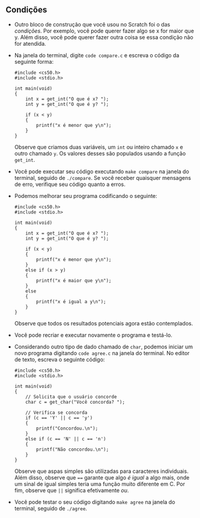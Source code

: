 Condições
------------

*   Outro bloco de construção que você usou no Scratch foi o das _condições_. Por exemplo, você pode querer fazer algo se x for maior que y. Além disso, você pode querer fazer outra coisa se essa condição não for atendida.
*   Na janela do terminal, digite `code compare.c` e escreva o código da seguinte forma:
    
        #include <cs50.h>
        #include <stdio.h>
        
        int main(void)
        {
            int x = get_int("O que é x? ");
            int y = get_int("O que é y? ");
        
            if (x < y)
            {
                printf("x é menor que y\n");
            }
        }
        
    
    Observe que criamos duas variáveis, um `int` ou inteiro chamado `x` e outro chamado `y`. Os valores desses são populados usando a função `get_int`.
    
*   Você pode executar seu código executando `make compare` na janela do terminal, seguido de `./compare`. Se você receber quaisquer mensagens de erro, verifique seu código quanto a erros.
*   Podemos melhorar seu programa codificando o seguinte:
    
        #include <cs50.h>
        #include <stdio.h>
        
        int main(void)
        {
            int x = get_int("O que é x? ");
            int y = get_int("O que é y? ");
        
            if (x < y)
            {
                printf("x é menor que y\n");
            }
            else if (x > y)
            {
                printf("x é maior que y\n");
            }
            else
            {
                printf("x é igual a y\n");
            }
        }
        
    
    Observe que todos os resultados potenciais agora estão contemplados.
    
*   Você pode recriar e executar novamente o programa e testá-lo.
*   Considerando outro tipo de dado chamado de `char`, podemos iniciar um novo programa digitando `code agree.c` na janela do terminal. No editor de texto, escreva o seguinte código:
    
        #include <cs50.h>
        #include <stdio.h>
        
        int main(void)
        {
            // Solicita que o usuário concorde
            char c = get_char("Você concorda? ");
        
            // Verifica se concorda
            if (c == 'Y' || c == 'y')
            {
                printf("Concordou.\n");
            }
            else if (c == 'N' || c == 'n')
            {
                printf("Não concordou.\n");
            }
        }
        
    
    Observe que aspas simples são utilizadas para caracteres individuais. Além disso, observe que `==` garante que algo _é igual_ a algo mais, onde um sinal de igual simples teria uma função muito diferente em C. Por fim, observe que `||` significa efetivamente _ou_.
    
*   Você pode testar o seu código digitando `make agree` na janela do terminal, seguido de `./agree`.
